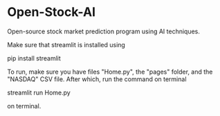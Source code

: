 # Open-Stock-AI
Open-source stock market prediction program using AI techniques.

Make sure that streamlit is installed using 

pip install streamlit

To run, make sure you have files "Home.py", the "pages" folder, and the "NASDAQ" CSV file. After which, run the command on terminal

streamlit run Home.py

on terminal.
